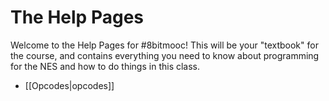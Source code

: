 The Help Pages
==============

Welcome to the Help Pages for #8bitmooc! This will be your "textbook" for the
course, and contains everything you need to know about programming for the NES
and how to do things in this class.

 * [[Opcodes|opcodes]]

